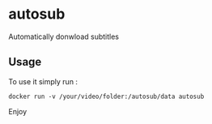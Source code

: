 # autosub
Automatically donwload subtitles


## Usage
To use it simply run :
```
docker run -v /your/video/folder:/autosub/data autosub
```

Enjoy
